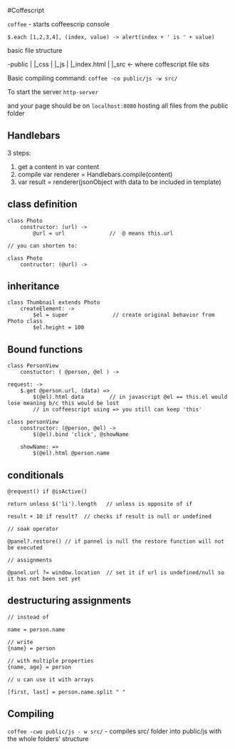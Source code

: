 #Coffescript

`coffee` - starts coffeescrip console

`$.each [1,2,3,4], (index, value) -> alert(index + ' is ' + value)`

basic file structure

-public
|   |_css
|   |_js
|   |_index.html
|
|_src <- where coffescript file sits

Basic compiling command:
`coffee -co public/js -w src/`

To start the server
`http-server`

and your page should be on `localhost:8080` hosting all files from the public folder

##  Handlebars

3 steps:

1. get a content in var content
2. compile var renderer = Handlebars.compile(content)
3. var result = renderer(jsonObject with data to be included in template)


## class definition
```
class Photo
	constructor: (url) ->
		@url = url 				//  @ means this.url 

// you can shorten to:

class Photo 
	contructor: (@url) ->
```

## inheritance

```
class Thumbnail extends Photo
	createElement: ->
		$el = super				 // create original behavior from Photo class
		$el.height = 100
```

## Bound functions

```
class PersonView
	constuctor: ( @person, @el ) ->

request: ->
	$.get @person.url, (data) => 
		$(@el).html data 		// in javascript @el == this.el would lose meaning b/c this would be lost
		// in coffeescript using => you still can keep 'this'

```

```
class personView
	constructor: (@person, @el) ->
		$(@el).bind 'click', @showName

	showName: =>
		$(@el).html @person.name
```

## conditionals

```
@request() if @isActive()

return unless $('li').length   // unless is opposite of if

result + 10 if result?  // checks if result is null or undefined

// soak operator

@panel?.restore() // if pannel is null the restore function will not be executed

// assignments

@panel.url ?= window.location  // set it if url is undefined/null so it has not been set yet

```

## destructuring assignments

```
// instead of 

name = person.name

// write
{name} = person  

// with multiple properties
{name, age} = person

// u can use it with arrays

[first, last] = person.name.split " "
```

## Compiling

`coffee -cwo public/js - w src/` - compiles src/ folder into public/js with the whole folders' structure

























